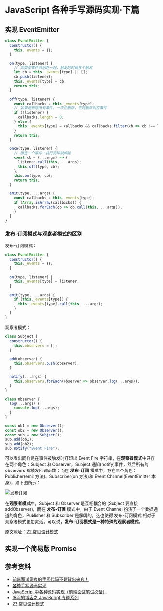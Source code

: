 # JavaScript 各种手写源码实现·下篇

## 实现 EventEmitter

```js
class EventEmitter {
  constructor() {
    this._events = {};
  }

  on(type, listener) {
    // 同类型事件归纳在一起，触发的时候挨个触发
    let cb = this._events[type] || [];
    cb.push(listener);
    this._events[type] = cb;
    return this;
  }

  off(type, listener) {
    const callbacks = this._events[type];
    // 如果是删除所有事件，一次性删除，否则删除对应事件
    if (!listener) {
      callbacks.length = 0;
    } else {
      this._events[type] = callbacks && callbacks.filter(cb => cb !== listener);
    }
    return this;
  }

  once(type, listener) {
    // 绑定一个事件：执行完毕就解除
    const cb = (...args) => {
      listener.call(this, ...args);
      this.off(type, cb);
    };
    this.on(type, cb);
    return this;
  }

  emit(type, ...args) {
    const callbacks = this._events[type];
    if (Array.isArray(callbacks)) {
      callbacks.forEach(cb => cb.call(this, ...args));
    }
  }
}
```

### 发布-订阅模式与观察者模式的区别

发布-订阅模式：

```js
class EventEmitter {
  constructor() {
    this._events = {};
  }

  on(type, listener) {
    this._events[type] = listener;
  }

  emit(type, ...args) {
    if (this._events[type]) {
      this._events[type].call(this, ...args);
    }
  }
}
```

观察者模式：

```js
class Subject {
  constructor() {
    this.observers = [];
  }

  add(observer) {
    this.observers.push(observer);
  }

  notify(...args) {
    this.observers.forEach(observer => observer.log(...args));
  }
}

class Observer {
  log(...args) {
    console.log(...args);
  }
}

const ob1 = new Observer();
const ob2 = new Observer();
const sub = new Subject();
sub.add(ob1);
sub.add(ob2);
sub.notify("Event Fire");
```

可以看出同样是在事件被触发时打印出 Event Fire 字符串，在**观察者模式**中只存在两个角色：Subject 和 Observer，Subject 通知(notify)事件，然后所有的 observers 都触发回调函数；而在 **发布-订阅** 模式中，存在三个角色：Publisher(emit 方法)、Subscriber(on 方法)和 Event Channel(EventEmitter 本身)，如下图所示：

![发布订阅](https://user-images.githubusercontent.com/19526072/78503711-ec384100-779a-11ea-8f3e-1017eecce274.png)

在**观察者模式**中，Subject 和 Observer 是互相耦合的 (Subject 要直接 addObserver)，而在 **发布-订阅** 模式中，由于 Event Channel 扮演了一个数据通道的角色，Publisher 和 Subscriber 是解耦的，这也使得 发布-订阅模式 相对于观察者模式更加灵活。可以说，**发布-订阅模式是一种特殊的观察者模式**。

原文地址：[22 常见设计模式](https://www.imooc.com/read/68/article/1567)

## 实现一个简易版 Promise

## 参考资料

- [前端面试常考的手写代码不是背出来的！](https://juejin.im/post/5e57048b6fb9a07cc845a9ef)
- [各种手写源码实现](https://mp.weixin.qq.com/s?__biz=Mzg5ODA5NTM1Mw==&mid=2247485202&idx=1&sn=1a668530cdce1eaf53c2ec6d796fdd7b&chksm=c0668684f7110f922045c7a4539f78c51458ccafd5204ba7d89ad461ed360a1c14ed07778068&mpshare=1&scene=23&srcid=0329UG1H5LSPIxcKsQwUWXlo&sharer_sharetime=1585447184050&sharer_shareid=73865875704bcba3caa8b09c62f6bd7a%23rd)
- [JavaScript 中各种源码实现（前端面试笔试必备）](https://maimai.cn/article/detail?fid=1414317645&efid=GX16EiGB-SbwDA5N9-zXBQ&use_rn=1&from=timeline&isappinstalled=0)
- [冴羽的博客之 JavaScript 专题系列](https://github.com/mqyqingfeng/Blog)
- [22 常见设计模式](https://www.imooc.com/read/68/article/1567)
